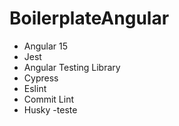 # BoilerplateAngular

- Angular 15
- Jest 
- Angular Testing Library
- Cypress
- Eslint
- Commit Lint
- Husky
-teste